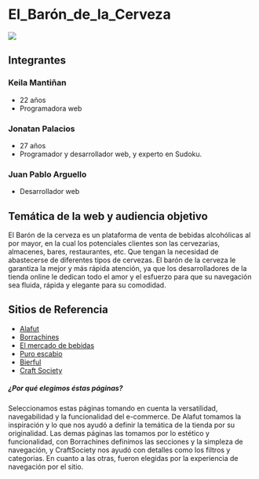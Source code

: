 # El_Barón_de_la_Cerveza
<img src="https://github.com/KeilaManti/grupo_9_El_Baron_de_la_Cerveza/blob/main/img/Sin%20t%C3%ADtulo.png">

## Integrantes

### Keila Mantiñan
- 22 años
- Programadora web

### Jonatan Palacios 
- 27 años
- Programador y desarrollador web, y experto en Sudoku.

### Juan Pablo Arguello
- Desarrollador web

## Temática de la web y audiencia objetivo
El Barón de la cerveza es un plataforma de venta de bebidas alcohólicas al por mayor, en la cual los potenciales clientes son las cervezarias, almacenes, bares, restaurantes, etc. Que tengan la necesidad de abastecerse de diferentes tipos de cervezas. El barón de la cerveza le garantiza la mejor y más rápida atención, ya que los desarrolladores de la tienda online le dedican todo el amor y el esfuerzo para que su navegación sea fluida, rápida y elegante para su comodidad. 

## Sitios de Referencia
- <a href="https://www.alafut.qc.ca/">Alafut</a> 
- <a href="https://www.borrachines.com.ar/?gclid=CjwKCAjwzruGBhBAEiwAUqMR8CJajjo85GqILjK5KwHYTym5kCBrU3ENKFtHP75tPMH456eJOuCY_RoCm2YQAvD_BwE">Borrachines</a> 
- <a href="https://www.elmercadodebebidas.com.ar/">El mercado de bebidas</a> 
- <a href="https://www.puroescabio.com.ar/">Puro escabio</a> 
- <a href="https://tienda.bierful.com/">Bierful</a>
- <a href="https://www.craftsociety.com.ar/collections/all-beers">Craft Society</a>

##### ¿Por qué elegimos éstas páginas?
Seleccionamos estas páginas tomando en cuenta la versatilidad, navegabilidad y la funcionalidad del e-commerce. De Alafut tomamos la inspiración y lo que nos ayudó a definir la temática de la tienda por su originalidad. Las demas páginas las tomamos por lo estético  y funcionalidad, con Borrachines definimos las secciones y la simpleza de navegación, y CraftSociety nos ayudó con detalles como los filtros y categorias. En cuanto a las otras, fueron elegidas por la experiencia de navegación por el sitio.
